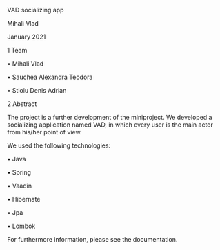 VAD socializing app

Mihali Vlad

January 2021

1 Team

 • Mihali Vlad
 
 • Sauchea Alexandra Teodora
 
 • Stioiu Denis Adrian
 
2 Abstract

 The project is a further development of the miniproject. We developed a socializing application named VAD, in which every user is the main actor from
 his/her point of view.
 
 We used the following technologies:
 
  • Java
  
  • Spring
  
  • Vaadin
  
  • Hibernate
  
  • Jpa
  
  • Lombok
  
For furthermore information, please see the documentation.
